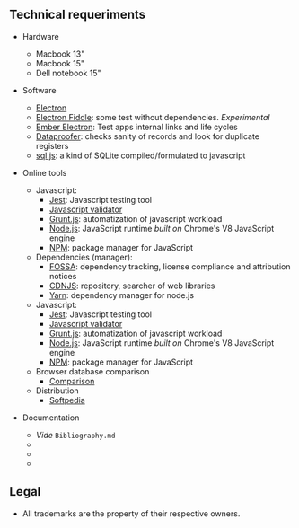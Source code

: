 ## Technical requeriments ##

* Hardware
     - Macbook 13"
	 - Macbook 15"
	 - Dell notebook 15"
 
* Software
     - [Electron](https://electronjs.org/)
     - [Electron Fiddle](https://github.com/electron/fiddle): some test without dependencies. _Experimental_
     - [Ember Electron](https://ember-electron.js.org/): Test apps internal links and life cycles
     - [Dataproofer](https://github.com/dataproofer/Dataproofer): checks sanity of records and look for duplicate registers
     - [sql.js](https://github.com/kripken/sql.js): a kind of SQLite compiled/formulated to javascript
* Online tools
     - Javascript:
        - [Jest](https://jestjs.io/): Javascript testing tool
        - [Javascript validator](https://validatejavascript.com/)
        - [Grunt.js](https://gruntjs.com/): automatization of javascript workload
        - [Node.js](https://nodejs.org/): JavaScript runtime _built on_ Chrome's V8 JavaScript engine
        - [NPM](https://www.npmjs.com/): package manager for JavaScript
     - Dependencies (manager):
        - [FOSSA](https://fossa.io/): dependency tracking, license compliance and attribution notices
        - [CDNJS](https://cdnjs.com/): repository, searcher of web libraries
        - [Yarn](https://yarnpkg.com): dependency manager for node.js
     - Javascript:
        - [Jest](https://jestjs.io/): Javascript testing tool
        - [Javascript validator](https://validatejavascript.com/)
        - [Grunt.js](https://gruntjs.com/): automatization of javascript workload
        - [Node.js](https://nodejs.org/): JavaScript runtime _built on_ Chrome's V8 JavaScript engine
        - [NPM](https://www.npmjs.com/): package manager for JavaScript
     - Browser database comparison
        - [Comparison](http://nolanlawson.github.io/database-comparison/)
     - Distribution
        - [Softpedia](https://www.softpedia.com/)
* Documentation
     - _Vide_ `Bibliography.md`
     - 
     - 
     - 
     
## Legal ##

* All trademarks are the property of their respective owners.